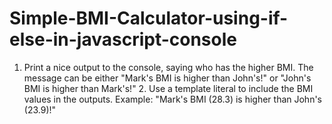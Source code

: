 # Simple-BMI-Calculator-using-if-else-in-javascript-console
1. Print a nice output to the console, saying who has the higher BMI. The message can be either "Mark's BMI is higher than John's!" or "John's BMI is higher than Mark's!" 2. Use a template literal to include the BMI values in the outputs. Example: "Mark's BMI (28.3) is higher than John's (23.9)!"
